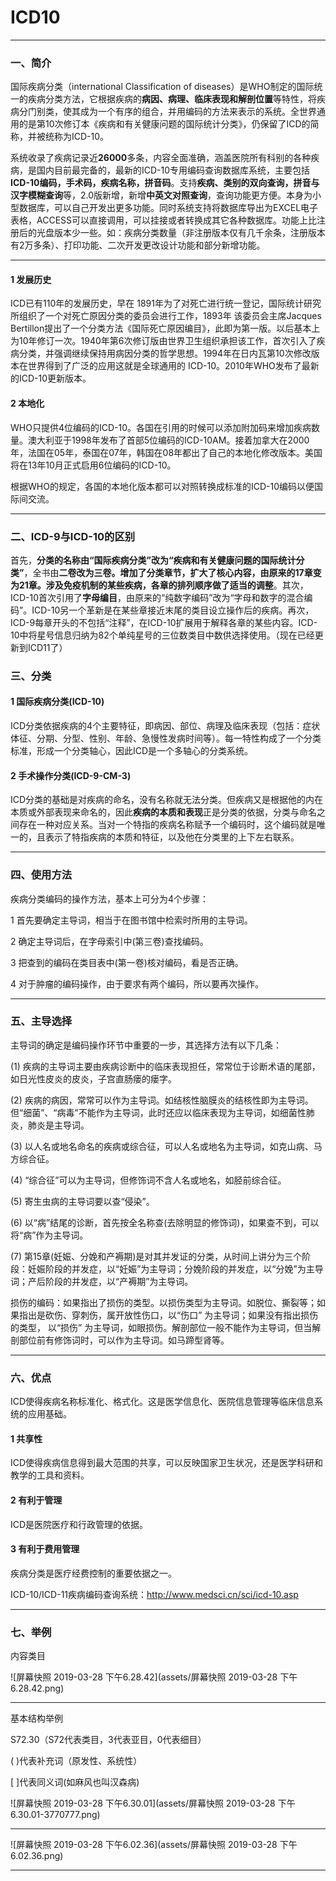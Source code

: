 # ICD10

***



### 一、简介 



国际疾病分类（international Classification of diseases）是WHO制定的国际统一的疾病分类方法，它根据疾病的**病因、病理、临床表现和解剖位置**等特性，将疾病分门别类，使其成为一个有序的组合，并用编码的方法来表示的系统。全世界通用的是第10次修订本《疾病和有关健康问题的国际统计分类》，仍保留了ICD的简称，并被统称为ICD-10。

系统收录了疾病记录近**26000**多条，内容全面准确，涵盖医院所有科别的各种疾病，是国内目前最完备的，最新的ICD-10专用编码查询数据库系统，主要包括**ICD-10编码，手术码，疾病名称，拼音码**。支持**疾病、类别的双向查询，拼音与汉字模糊查询**等，2.0版新增，新增**中英文对照查询**，查询功能更方便。本身为小型数据库，可以自己开发出更多功能。同时系统支持将数据库导出为EXCEL电子表格，ACCESS可以直接调用，可以挂接或者转换成其它各种数据库。功能上比注册后的光盘版本少一些。如：疾病分类数量（非注册版本仅有几千余条，注册版本有2万多条）、打印功能、二次开发更改设计功能和部分新增功能。

***

#### 1 发展历史



ICD已有110年的发展历史，早在 1891年为了对死亡进行统一登记，国际统计研究所组织了一个对死亡原因分类的委员会进行工作，1893年 该委员会主席Jacques Bertillon提出了一个分类方法《国际死亡原因编目》，此即为第一版。以后基本上为10年修订一次。1940年第6次修订版由世界卫生组织承担该工作，首次引入了疾病分类，并强调继续保持用病因分类的哲学思想。1994年在日内瓦第10次修改版本在世界得到了广泛的应用这就是全球通用的 ICD-10。2010年WHO发布了最新的ICD-10更新版本。

#### 2 本地化

WHO只提供4位编码的ICD-10。各国在引用的时候可以添加附加码来增加疾病数量。澳大利亚于1998年发布了首部5位编码的ICD-10AM。接着加拿大在2000年，法国在05年，泰国在07年，韩国在08年都出了自己的本地化修改版本。美国将在13年10月正式启用6位编码的ICD-10。

根据WHO的规定，各国的本地化版本都可以对照转换成标准的ICD-10编码以便国际间交流。



***

### 二、ICD-9与ICD-10的区别



首先，**分类的名称由“国际疾病分类”改为“疾病和有关健康问题的国际统计分类”**，全书由**二卷改为三卷。增加了分类章节，扩大了核心内容，由原来的17章变为21章。涉及免疫机制的某些疾病，各章的排列顺序做了适当的调整**。其次，ICD-10首次引用了**字母编目**，由原来的“纯数字编码”改为“字母和数字的混合编码”。ICD-10另一个革新是在某些章接近末尾的类目设立操作后的疾病。再次，ICD-9每章开头的不包括“注释”，在ICD-10扩展用于解释各章的某些内容。ICD-10中将星号信息归纳为82个单纯星号的三位数类目中数供选择使用。（现在已经更新到ICD11了）

### 三、分类

#### 1 国际疾病分类(ICD-10)

ICD分类依据疾病的4个主要特征，即病因、部位、病理及临床表现（包括：症状体征、分期、分型、性别、年龄、急慢性发病时间等）。每一特性构成了一个分类标准，形成一个分类轴心，因此ICD是一个多轴心的分类系统。



#### 2 手术操作分类(ICD-9-CM-3)

ICD分类的基础是对疾病的命名，没有名称就无法分类。但疾病又是根据他的内在本质或外部表现来命名的，因此**疾病的本质和表现**正是分类的依据，分类与命名之间存在一种对应关系。当对一个特指的疾病名称赋予一个编码时，这个编码就是唯一的，且表示了特指疾病的本质和特征，以及他在分类里的上下左右联系。



****



### 四、使用方法

疾病分类编码的操作方法，基本上可分为4个步骤：

 1 首先要确定主导词，相当于在图书馆中检索时所用的主导词。

 2 确定主导词后，在字母索引中(第三卷)查找编码。

 3 把查到的编码在类目表中(第一卷)核对编码，看是否正确。

 4 对于肿瘤的编码操作，由于要求有两个编码，所以要再次操作。



***

### 五、主导选择

主导词的确定是编码操作环节中重要的一步，其选择方法有以下几条：

(1) 疾病的主导词主要由疾病诊断中的临床表现担任，常常位于诊断术语的尾部，如日光性皮炎的皮炎，子宫直肠瘘的瘘字。

(2) 疾病的病因，常常可以作为主导词。如结核性脑膜炎的结核性即为主导词。但“细菌”、“病毒”不能作为主导词，此时还应以临床表现为主导词，如细菌性肺炎，肺炎是主导词。

(3) 以人名或地名命名的疾病或综合征，可以人名或地名为主导词，如克山病、马方综合征。

(4) “综合征”可以为主导词，但修饰词不含人名或地名，如胫前综合征。

(5) 寄生虫病的主导词要以查“侵染”。

(6) 以“病”结尾的诊断，首先按全名称查(去除明显的修饰词)，如果查不到，可以将“病”作为主导词。

(7) 第15章(妊娠、分娩和产褥期)是对其并发证的分类，从时间上讲分为三个阶段：妊娠阶段的并发症，以“妊娠”为主导词；分娩阶段的并发症，以“分娩”为主导词；产后阶段的并发症，以“产褥期”为主导词。

损伤的编码：如果指出了损伤的类型。以损伤类型为主导词。如脱位、撕裂等；如果指出是砍伤、穿刺伤，属开放性伤口，以“伤口” 为主导词；如果没有指出损伤的类型， 以“损伤” 为主导词，如眼损伤。解剖部位一般不能作为主导词，但当解剖部位前有修饰词时，可以作为主导词。如马蹄型肾等。



***

### 六、优点

ICD使得疾病名称标准化、格式化。这是医学信息化、医院信息管理等临床信息系统的应用基础。

#### 1 共享性

ICD使得疾病信息得到最大范围的共享，可以反映国家卫生状况，还是医学科研和教学的工具和资料。

#### 2 有利于管理

ICD是医院医疗和行政管理的依据。

#### 3 有利于费用管理

疾病分类是医疗经费控制的重要依据之一。

ICD-10/ICD-11疾病编码查询系统：http://www.medsci.cn/sci/icd-10.asp

***

### 七、举例

内容类目

![屏幕快照 2019-03-28 下午6.28.42](assets/屏幕快照 2019-03-28 下午6.28.42.png)

***

基本结构举例

S72.30（S72代表类目，3代表亚目，0代表细目）

( )代表补充词（原发性、系统性）

[ ]代表同义词(如麻风也叫汉森病)

![屏幕快照 2019-03-28 下午6.30.01](assets/屏幕快照 2019-03-28 下午6.30.01-3770777.png)

***

![屏幕快照 2019-03-28 下午6.02.36](assets/屏幕快照 2019-03-28 下午6.02.36.png)

***